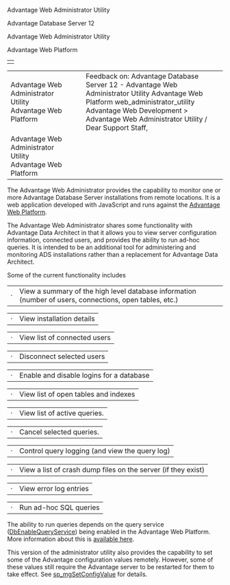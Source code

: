 Advantage Web Administrator Utility




Advantage Database Server 12  

Advantage Web Administrator Utility

Advantage Web Platform

|  |
| --- |
|  |

|  |  |  |  |  |
| --- | --- | --- | --- | --- |
| Advantage Web Administrator Utility  Advantage Web Platform |  |  | Feedback on: Advantage Database Server 12 - Advantage Web Administrator Utility Advantage Web Platform web\_administrator\_utility Advantage Web Development > Advantage Web Administrator Utility / Dear Support Staff, |  |
| Advantage Web Administrator Utility  Advantage Web Platform |  |  |  |  |

The Advantage Web Administrator provides the capability to monitor one or more Advantage Database Server installations from remote locations. It is a web application developed with JavaScript and runs against the [Advantage Web Platform](web_advantage_web_platform.htm).

The Advantage Web Administrator shares some functionality with Advantage Data Architect in that it allows you to view server configuration information, connected users, and provides the ability to run ad-hoc queries. It is intended to be an additional tool for administering and monitoring ADS installations rather than a replacement for Advantage Data Architect.

Some of the current functionality includes

|  |  |
| --- | --- |
| · | View a summary of the high level database information (number of users, connections, open tables, etc.) |

|  |  |
| --- | --- |
| · | View installation details |

|  |  |
| --- | --- |
| · | View list of connected users |

|  |  |
| --- | --- |
| · | Disconnect selected users |

|  |  |
| --- | --- |
| · | Enable and disable logins for a database |

|  |  |
| --- | --- |
| · | View list of open tables and indexes |

|  |  |
| --- | --- |
| · | View list of active queries. |

|  |  |
| --- | --- |
| · | Cancel selected queries. |

|  |  |
| --- | --- |
| · | Control query logging (and view the query log) |

|  |  |
| --- | --- |
| · | View a list of crash dump files on the server (if they exist) |

|  |  |
| --- | --- |
| · | View error log entries |

|  |  |
| --- | --- |
| · | Run ad-hoc SQL queries |

The ability to run queries depends on the query service ([DbEnableQueryService](web_installing_the_awp.htm)) being enabled in the Advantage Web Platform. More information about this is [available here](web_administrator_setup.htm).

This version of the administrator utility also provides the capability to set some of the Advantage configuration values remotely. However, some of these values still require the Advantage server to be restarted for them to take effect. See [sp\_mgSetConfigValue](master_sp_mgsetconfigvalue.htm) for details.